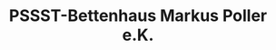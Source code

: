 ---
title: "PSSST-Bettenhaus Markus Poller e.K."
url: /muelheim-kaerlich/pssst-bettenhaus-markus-poller-e-k/
shop: Betten
---
